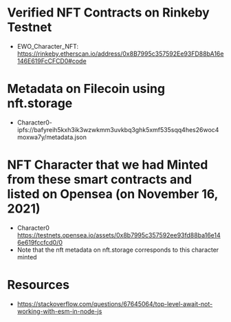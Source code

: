 # Verified NFT Contracts on Rinkeby Testnet

- EWO_Character_NFT: https://rinkeby.etherscan.io/address/0x8B7995c357592Ee93FD88bA16e146E619FcCFCD0#code

# Metadata on Filecoin using nft.storage

- Character0- ipfs://bafyreih5kxh3ik3wzwkmm3uvkbq3ghk5xmf535sqq4hes26woc4moxwa7y/metadata.json

# NFT Character that we had Minted from these smart contracts and listed on Opensea (on November 16, 2021)

- Character0 https://testnets.opensea.io/assets/0x8b7995c357592ee93fd88ba16e146e619fccfcd0/0
- Note that the nft metadata on nft.storage corresponds to this character minted

# Resources 
- https://stackoverflow.com/questions/67645064/top-level-await-not-working-with-esm-in-node-js
